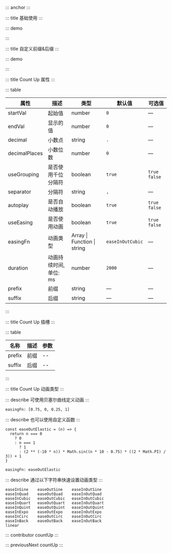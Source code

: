 ::: anchor
:::

::: title 基础使用
:::

::: demo

<template>
  <h1 style="padding:20px 15px; font-family: sans-serif">
      <lay-count-up :startVal="0" :endVal="3600" :decimalPlaces="2"></lay-count-up>
  </h1>
</template>

<script>
import { ref } from 'vue'

export default {
  setup() {

    return {

    }
  }
}
</script>

:::

::: title 自定义前缀&后缀
:::

::: demo

<template>
  <lay-button @click="handlerClick" type="primary" size="sm">更新</lay-button>
  <br/>
  <br/>
  <!-- 属性 -->
  <lay-card style="width:200px;height:120px;display:inline-block;">
    <h1 style="padding:20px 15px; font-family: sans-serif">
      <lay-count-up :end-val="countVal2" prefix="¥" suffix="↑"></lay-count-up>
    </h1>
  </lay-card>
  <!-- 插槽 -->
  <lay-card style="width:200px;height:120px;display:inline-block;">
    <h1 style="padding:20px 15px">
      <lay-count-up :end-val="18" :duration="2000">
        <template #prefix>
          <span style="font-size:75%">雷雨&nbsp</span>
        </template>
        <template #suffix>
          <span style="font-size:75%">
            <sub>℃</sub> ⛈
          </span>
        </template>
      </lay-count-up>
    </h1>
  </lay-card>
</template>

<script>
import { ref } from 'vue'

export default {
  setup() {
    const countVal2 = ref(98626);
    const handlerClick = () => {
      countVal2.value += 1000;
    }
    return {
      handlerClick,
    }
  }
}
</script>

:::

::: title Count Up 属性
:::

::: table

| 属性          | 描述                                                         | 类型           | 默认值 | 可选值         |
| ------------- | ------------------------------------------------------------ | -------------- | ------ | -------------- |
| startVal      | 起始值                                                     | number         | `0`    | —             |
| endVal        | 显示的值                                                     | number         | `0`    | —             |
| decimal       | 小数点                                                    | string         | `.`    | —             |
| decimalPlaces | 小数位数                                                     | number         | `0`    | —             |
| useGrouping   | 是否使用千位分隔符                                               | boolean        | `true` | `true` `false` |
| separator     | 分隔符                                                       | string         | `,`    | —             |
| autoplay     | 是否自动播放                                                     | boolean        | `true` | `true` `false` |
| useEasing     | 是否使用动画                                                     | boolean        | `true` | `true` `false` |
| easingFn      | 动画类型                                                 | Array \| Function \| string         | `easeInOutCubic`    | —             |
| duration      | 动画持续时间,单位: ms                                                 | number         | `2000`    | —             |
| prefix        | 前缀                                                         | string         | —    | —             |
| suffix        | 后缀                                                         | string         | —     | —             |

:::

::: title Count Up 插槽
:::

::: table

| 名称    | 描述     | 参数 |
| -----   | -------- | ---- |
| prefix  | 前缀     | --   |
| suffix  | 后缀     | --   |

:::

::: title Count Up 动画类型
::: 

::: describe 可使用贝塞尔曲线定义动画
:::

```
easingFn: [0.75, 0, 0.25, 1]
```

::: describe 也可以使用自定义函数
:::

```
const easeOutElastic = (n) => {
  return n === 0
    ? 0
    : n === 1
      ? 1
      : (2 ** (-10 * n)) * Math.sin((n * 10 - 0.75) * ((2 * Math.PI) / 3)) + 1
}

easingFn: easeOutElastic
```

::: describe 通过以下字符串快速设置动画类型
:::

```
easeInSine    easeOutSine    easeInOutSine
easeInQuad    easeOutQuad    easeInOutQuad
easeInCubic   easeOutCubic   easeInOutCubic
easeInQuart   easeOutQuart   easeInOutQuart
easeInQuint   easeOutQuint   easeInOutQuint
easeInExpo    easeOutExpo    easeInOutExpo
easeInCirc    easeOutCirc    easeInOutCirc
easeInBack    easeOutBack    easeInOutBack
linear
```
::: contributor countUp
:::

::: previousNext countUp
:::